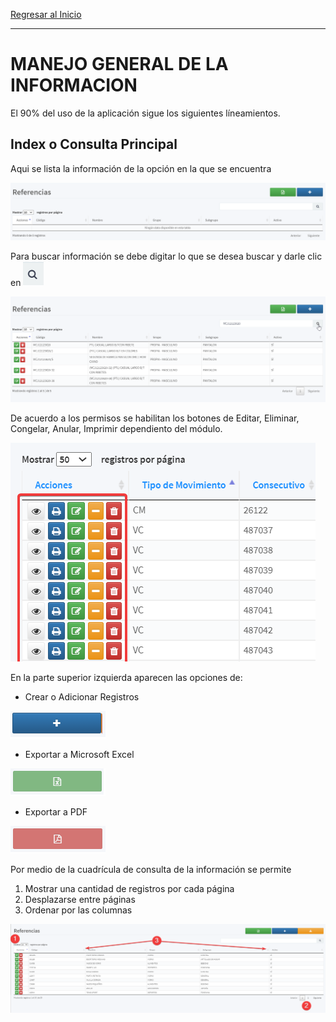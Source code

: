 [Regresar al Inicio](../README.md)

---
# MANEJO GENERAL DE LA INFORMACION

El 90% del uso de la aplicación sigue los siguientes líneamientos.

## Index o Consulta Principal

Aqui se lista la información de la opción en la que se encuentra

![Manejo General](../recursos/img/manejo-general.png)

Para buscar información se debe digitar lo que se desea buscar y darle clic en ![buscar](../recursos/img/buscar.png)

![buscar-index](../recursos/img/buscar-index.png)

De acuerdo a los permisos se habilitan los botones de Editar, Eliminar, Congelar, Anular, Imprimir dependiento del módulo.

![opciones](../recursos/img/opciones.png)

En la parte superior izquierda aparecen las opciones de:

- Crear o Adicionar Registros

![Crear Registros](../recursos/img/crear.png) 

- Exportar a Microsoft Excel

![Excel](../recursos/img/exportar-excel.png) 

- Exportar a PDF

![PDF](../recursos/img/exportar-pdf.png) 

Por medio de la cuadrícula de consulta de la información se permite 

1. Mostrar una cantidad de registros por cada página
2. Desplazarse entre páginas
3. Ordenar por las columnas

![datatable](../recursos/img/datatable.png)